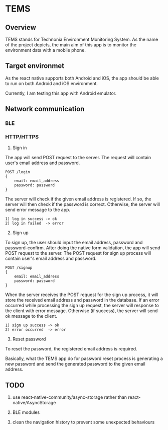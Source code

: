 # TEMS

## Overview

TEMS stands for Technonia Environment Monitoring System.
As the name of the project depicts, the main aim of this app is to monitor the environment data with a mobile phone.

## Target environmet

As the react native supports both Android and iOS, the app should be able to run on both Android and iOS environment.

Currently, I am testing this app with Android emulator.

## Network communication

### BLE

### HTTP/HTTPS

1. Sign in

The app will send POST request to the server. The request will contain user's email address and password.

    POST /login
    {
        email: email_address
        password: password
    }

The server will check if the given email address is registered.
If so, the server will then check if the password is correct.
Otherwise, the server will send error message to the app.

    1) log in success -> ok
    2) log in failed  -> error


2. Sign up

To sign up, the user should input the email address, password and password-confirm.
After doing the native form validation, the app will send POST request to the server.
The POST request for sign up process will contain user's email address and password.

    POST /signup
    {
        email: email_address
        password: password
    }

When the server receives the POST request for the sign up process, it will store the received email address and password in the database.
If an error occurred while processing the sign up request, the server will response to the client with error message.
Otherwise (if success), the server will send ok message to the client.

    1) sign up success -> ok
    2) error occurred  -> error


3. Reset password

To reset the password, the registered email address is required.

Basically, what the TEMS app do for password reset process is generating a new password and send the generated password to the given email address.


## TODO

1. use react-native-community/async-storage rather than react-native/AsyncStorage

2. BLE modules

3. clean the navigation history to prevent some unexpected behaviours